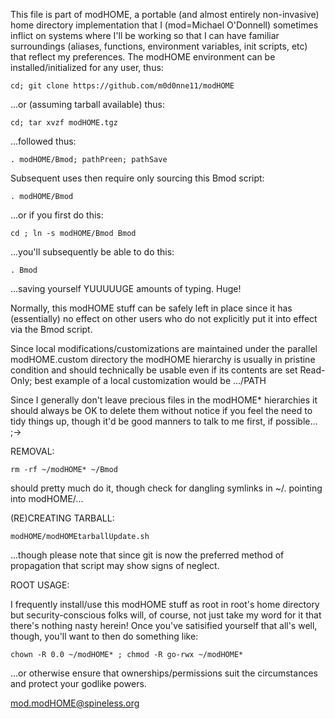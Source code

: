  This file is part of modHOME, a portable (and almost entirely
 non-invasive) home directory implementation that I (mod=Michael
 O'Donnell) sometimes inflict on systems where I'll be working
 so that I can have familiar surroundings (aliases, functions,
 environment variables, init scripts, etc) that reflect my
 preferences.  The modHOME environment can be installed/initialized
 for any user, thus:

    cd; git clone https://github.com/m0d0nne11/modHOME

 ...or (assuming tarball available) thus:

    cd; tar xvzf modHOME.tgz

 ...followed thus:

    . modHOME/Bmod; pathPreen; pathSave

 Subsequent uses then require only sourcing this Bmod script:

    . modHOME/Bmod

 ...or if you first do this:

    cd ; ln -s modHOME/Bmod Bmod

 ...you'll subsequently be able to do this:

    . Bmod

 ...saving yourself YUUUUUGE amounts of typing.  Huge!

 Normally, this modHOME stuff can be safely left in place since it
 has (essentially) no effect on other users who do not explicitly
 put it into effect via the Bmod script.

 Since local modifications/customizations are maintained under the
 parallel modHOME.custom directory the modHOME hierarchy is usually
 in pristine condition and should technically be usable even if its
 contents are set Read-Only; best example of a local customization
 would be .../PATH

 Since I generally don't leave precious files in the modHOME*
 hierarchies it should always be OK to delete them without notice
 if you feel the need to tidy things up, though it'd be good manners
 to talk to me first, if possible...  ;->

 REMOVAL:

    rm -rf ~/modHOME* ~/Bmod

 should pretty much do it, though check for dangling symlinks in ~/.
 pointing into modHOME/...

 (RE)CREATING TARBALL:

    modHOME/modHOMEtarballUpdate.sh

 ...though please note that since git is now the preferred method
 of propagation that script may show signs of neglect.

 ROOT USAGE:

 I frequently install/use this modHOME stuff as root in root's
 home directory but security-conscious folks will, of course,
 not just take my word for it that there's nothing nasty herein!
 Once you've satisified yourself that all's well, though, you'll
 want to then do something like:

    chown -R 0.0 ~/modHOME* ; chmod -R go-rwx ~/modHOME*

 ...or otherwise ensure that ownerships/permissions suit the
 circumstances and protect your godlike powers.

 mod.modHOME@spineless.org
